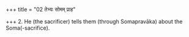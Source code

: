 +++
title = "02 तेभ्यः सोमम् प्राह"

+++
2. He (the sacrificer) tells them (through Somapravāka) about the Soma(-sacrifice). 

